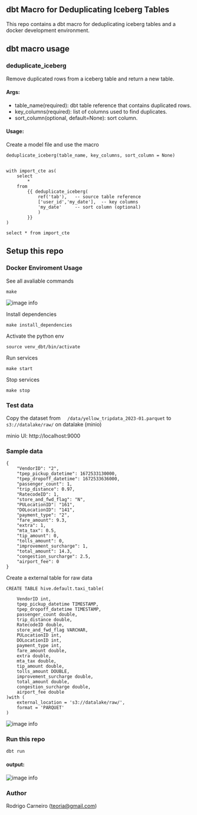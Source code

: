 

## dbt Macro for Deduplicating Iceberg Tables

This repo contains a dbt macro for deduplicating iceberg tables and a docker development environment. 
 

## dbt macro usage

### deduplicate_iceberg
Remove duplicated rows from a iceberg table and return a new table.

#### Args:
 - table_name(required): dbt table reference that contains duplicated rows.
 - key_columns(required): list of columns used to find duplicates.
 - sort_column(optional, default=None): sort column.
 
#### Usage:
Create a model file and use the macro 

``` deduplicate_iceberg(table_name, key_columns, sort_column = None) ```

```

with import_cte as(
    select 
        *
    from
        {{ deduplicate_iceberg(  
            ref('tab'),   -- source table reference
            ['user_id','my_date'],  -- key columns  
            'my_date'     -- sort column (optional)
            )
        }}
)

select * from import_cte
```


## Setup this repo
### Docker Enviroment Usage

See all avaliable commands

```
make
```

![image info](./doc/make.png)
 

Install dependencies

```
make install_dependencies
```

Activate the python env
```
source venv_dbt/bin/activate
```

Run services
```
make start
```
Stop services
```
make stop
```


### Test data
Copy the dataset from ```  /data/yellow_tripdata_2023-01.parquet``` to  ``` s3://datalake/raw/ ``` on datalake (minio)

minio UI: http://localhost:9000

### Sample data

```
{
    "VendorID": "2",
    "tpep_pickup_datetime": 1672533130000,
    "tpep_dropoff_datetime": 1672533636000,
    "passenger_count": 1,
    "trip_distance": 0.97,
    "RatecodeID": 1,
    "store_and_fwd_flag": "N",
    "PULocationID": "161",
    "DOLocationID": "141",
    "payment_type": "2",
    "fare_amount": 9.3,
    "extra": 1,
    "mta_tax": 0.5,
    "tip_amount": 0,
    "tolls_amount": 0,
    "improvement_surcharge": 1,
    "total_amount": 14.3,
    "congestion_surcharge": 2.5,
    "airport_fee": 0
}
```


Create a external table for raw data
```
CREATE TABLE hive.default.taxi_table(
   
    VendorID int,
    tpep_pickup_datetime TIMESTAMP,
    tpep_dropoff_datetime TIMESTAMP,
    passenger_count double,
    trip_distance double,
    RatecodeID double,
    store_and_fwd_flag VARCHAR,
    PULocationID int,
    DOLocationID int,
    payment_type int,
    fare_amount double,
    extra double,
    mta_tax double,
    tip_amount double,
    tolls_amount DOUBLE,
    improvement_surcharge double,
    total_amount double,
    congestion_surcharge double,
    airport_fee double
)with (
    external_location = 's3://datalake/raw/',
    format = 'PARQUET'
) 

```

![image info](./doc/table1.png)


### Run this repo
```
dbt run 
```

#### output:

![image info](./doc/result.png)


### Author
Rodrigo Carneiro (teoria@gmail.com)